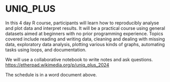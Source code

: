 # UNIQ_PLUS
In this 4 day R course, participants will learn how to reproducibly analyse and plot data and interpret results. It will be a practical course using general datasets aimed at beginners with no prior programming experience. Topics covered include reading and writing data, cleaning and dealing with missing data, exploratory data analysis, plotting various kinds of graphs, automating tasks using loops, and documentation. 

We will use a collaborative notebook to write notes and ask questions. 
https://etherpad.wikimedia.org/p/uniq_plus_2024

The schedule is in a word document above.
